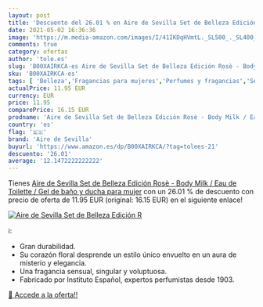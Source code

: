 ```yaml
---
layout: post
title: 'Descuento del 26.01 % en Aire de Sevilla Set de Belleza Edición R'
date: 2021-05-02 16:36:36
image: 'https://m.media-amazon.com/images/I/41IKDqHVmtL._SL500_._SL400_.jpg'
comments: true
category: ofertas
author: 'tole.es'
slug: 'B00XAIRKCA-es Aire de Sevilla Set de Belleza Edición Rosè - Body Milk /...'
sku: 'B00XAIRKCA-es'
tags: [ 'Belleza','Fragancias para mujeres','Perfumes y fragancias','Sets de fragancias para mujeres','aire de sevilla','de','eau','toilette', ]
actualPrice: 11.95 EUR
currency: EUR
price: 11.95
comparePrice: 16.15 EUR
prodname: 'Aire de Sevilla Set de Belleza Edición Rosè - Body Milk / Eau de Toilette / Gel de baño y ducha para mujer'
country: 'es'
flag: '🇪🇸'
brand: 'Aire de Sevilla'
buyurl: 'https://www.amazon.es/dp/B00XAIRKCA/?tag=tolees-21'
descuento: '26.01'
average: '12.1472222222222'
---
```


Tienes [Aire de Sevilla Set de Belleza Edición Rosè - Body Milk / Eau de Toilette / Gel de baño y ducha para mujer](https://www.amazon.es/dp/B00XAIRKCA/?tag=tolees-21) con un 26.01 % de descuento con precio de oferta de 11.95 EUR (original: 16.15 EUR) en el siguiente enlace!

[![Aire de Sevilla Set de Belleza Edición R](https://m.media-amazon.com/images/I/41IKDqHVmtL._SL500_._SL400_.jpg)](https://www.amazon.es/dp/B00XAIRKCA/?tag=tolees-21)

ℹ️:

- Gran durabilidad.
- Su corazón floral desprende un estilo único envuelto en un aura de misterio y elegancia.
- Una fragancia sensual, singular y voluptuosa.
- Fabricado por Instituto Español, expertos perfumistas desde 1903.

[🛒 Accede a la oferta!!](https://www.amazon.es/dp/B00XAIRKCA/?tag=tolees-21)
